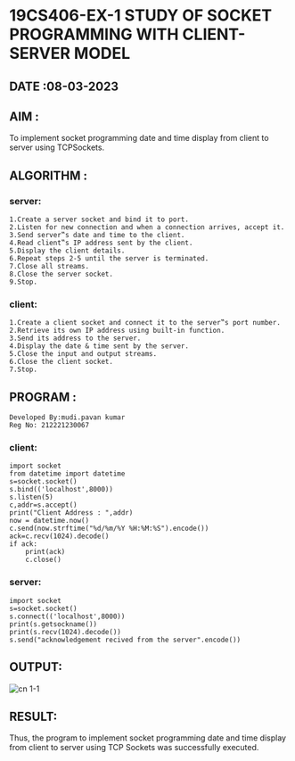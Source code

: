 # 19CS406-EX-1 STUDY OF SOCKET PROGRAMMING WITH CLIENT-SERVER MODEL

## DATE :08-03-2023

## AIM :
To implement socket programming date and time display from client to server using TCPSockets.


## ALGORITHM :
### server:
```
1.Create a server socket and bind it to port.
2.Listen for new connection and when a connection arrives, accept it.
3.Send server‟s date and time to the client.
4.Read client‟s IP address sent by the client.
5.Display the client details.
6.Repeat steps 2-5 until the server is terminated.
7.Close all streams.
8.Close the server socket.
9.Stop.
```
### client:
```
1.Create a client socket and connect it to the server‟s port number.
2.Retrieve its own IP address using built-in function.
3.Send its address to the server.
4.Display the date & time sent by the server.
5.Close the input and output streams.
6.Close the client socket.
7.Stop.
```
## PROGRAM :
```
Developed By:mudi.pavan kumar
Reg No: 212221230067
```
### client:
```
import socket
from datetime import datetime
s=socket.socket()
s.bind(('localhost',8000))
s.listen(5)
c,addr=s.accept()
print("Client Address : ",addr)
now = datetime.now()
c.send(now.strftime("%d/%m/%Y %H:%M:%S").encode())
ack=c.recv(1024).decode()
if ack:
    print(ack)
    c.close()

```
### server:
```
import socket
s=socket.socket()
s.connect(('localhost',8000))
print(s.getsockname())
print(s.recv(1024).decode())
s.send("acknowledgement recived from the server".encode())
```
## OUTPUT:
![cn 1-1](https://github.com/yashaswimitta/19CS406-EX-1/assets/94619247/f806810b-939e-49b4-abb6-477b2f908212)




## RESULT:
Thus, the program to implement socket programming date and time display from client to server using TCP Sockets was successfully executed.
